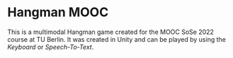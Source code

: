 # Hangman MOOC
This is a multimodal Hangman game created for the MOOC SoSe 2022 course at TU Berlin.
It was created in Unity and can be played by using the *Keyboard* or *Speech-To-Text*. 
